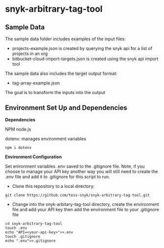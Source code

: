 # snyk-arbitrary-tag-tool

## Sample Data

The sample data folder includes examples of the input files:

* projects-example.json is created by querying the snyk api for a list of projects in an org
* bitbucket-cloud-import-targets.json is created using the snyk api import tool

The sample data also includes the target output format:

* tag-array-example.json

The goal is to transform the inputs into the output

## Environment Set Up and Dependencies

**Dependencies**

NPM
node.js

dotenv: manages environment variables

```shell
npm i dotenv
```

**Environment Configuration**

Set enironment variables .env saved to the .gitignore file. Note, if you choose to manage your API key another way you will still need to create the .env file and add it to .gitignore for this script to run.

* Clone this repository to a local directory:

```shell
git clone https://github.com/tess-snyk/snyk-arbitrary-tag-tool.git
```
* Change into the snyk-arbitary-tag-tool directory, create the environment file and add your API key then add the environment file to your .gitignore file

```shell
cd snyk-arbitrary-tag-tool
touch .env
echo "API=<your-api-key>">>.env
touch .gitignore
echo ".env">>.gitignore
```